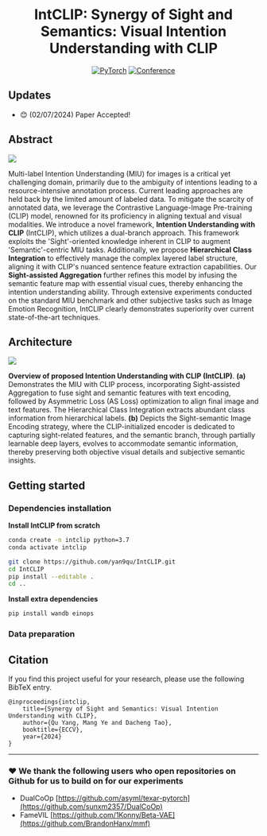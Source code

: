 <div align="center">
  
# IntCLIP: Synergy of Sight and Semantics: Visual Intention Understanding with CLIP

<a href="https://pytorch.org/get-started/locally/"><img alt="PyTorch" src="https://img.shields.io/badge/PyTorch-ee4c2c?logo=pytorch&logoColor=white"></a>
[![Conference](http://img.shields.io/badge/ECCV-2024-6790AC.svg)](https://eccv2024.ecva.net/)
<!-- [![Paper](http://img.shields.io/badge/Paper-arxiv.2407-B31B1B.svg)](https://arxiv.org/)
[![Poster](http://img.shields.io/badge/Poster-5F5F5F.svg)]() -->

</div>

## Updates

- :blush: (02/07/2024) Paper Accepted!

## Abstract

![](assests/intro.png)

Multi-label Intention Understanding (MIU) for images is a critical yet challenging domain, primarily due to the ambiguity of intentions leading to a resource-intensive annotation process. Current leading approaches are held back by the limited amount of labeled data. To mitigate the scarcity of annotated data, we leverage the Contrastive Language-Image Pre-training (CLIP) model, renowned for its proficiency in aligning textual and visual modalities. We introduce a novel framework, **Intention Understanding with CLIP** (IntCLIP), which utilizes a dual-branch approach. This framework exploits the 'Sight'-oriented knowledge inherent in CLIP to augment 'Semantic'-centric MIU tasks. Additionally, we propose **Hierarchical Class Integration** to effectively manage the complex layered label structure, aligning it with CLIP's nuanced sentence feature extraction capabilities. Our **Sight-assisted Aggregation** further refines this model by infusing the semantic feature map with essential visual cues, thereby enhancing the intention understanding ability. Through extensive experiments conducted on the standard MIU benchmark and other subjective tasks such as Image Emotion Recognition, IntCLIP clearly demonstrates superiority over current state-of-the-art techniques.

## Architecture

![](assests/architecture.png)

**Overview of proposed Intention Understanding with CLIP (IntCLIP)**. **(a)** Demonstrates the MIU with CLIP process, incorporating Sight-assisted Aggregation to fuse sight and semantic features with text encoding, followed by Asymmetric Loss (AS Loss) optimization to align final image and text features. The Hierarchical Class Integration extracts abundant class information from hierarchical labels. **(b)** Depicts the Sight-semantic Image Encoding strategy, where the CLIP-initialized encoder is dedicated to capturing sight-related features, and the semantic branch, through partially learnable deep layers, evolves to accommodate semantic information, thereby preserving both objective visual details and subjective semantic insights.

## Getting started

### Dependencies installation

**Install IntCLIP from scratch**

```bash
conda create -n intclip python=3.7
conda activate intclip

git clone https://github.com/yan9qu/IntCLIP.git
cd IntCLIP
pip install --editable .
cd ..
```

**Install extra dependencies**

```bash
pip install wandb einops
```

### Data preparation

<!--**Download datasets**

:warning: Please note that we do not own the copyrights of any datasets we used. We can only share the pre-processed caption data here via [Google Drive](https://drive.google.com/drive/folders/1rmSfvKcTvVLugBWFNFtIDZuQwRPGr87U?usp=sharing). Please contact the original authors to get access to the images.

**Download pre-trained models**

You can download our pre-trained VQVAE via [Google Drive](https://drive.google.com/file/d/11QKoXEG1NeFqUyLg4kOjkJTgQsiYHpdu/view?usp=sharing).


### Training

Fine-tune pre-trained FashionViL on cross-modal retrieval on FashionGen:

```bash
python mmf_cli/run.py \
config=projects/fashionvil/configs/e2e_contrastive.yaml \
model=fashionvil \
dataset=fashiongen
```

Fine-tune pre-trained FashionViL on text-guided image retrieval on FashionIQ:

```bash
python mmf_cli/run.py \
config=projects/fashionvil/configs/e2e_composition.yaml \
model=fashionvil \
dataset=fashioniq
```

Fine-tune pre-trained FashionViL on sub-category classification on FashionGen:

```bash
python mmf_cli/run.py \
config=projects/fashionvil/configs/e2e_classification.yaml \
model=fashionvil \
dataset=fashiongen
```

Fine-tune pre-trained FashionViL on outfit complementary item retrieval on PolyvoreOutfits:

```bash
python mmf_cli/run.py \
config=projects/ocir/configs/polyvore/defaults.yaml \
model=csa_net \
dataset=polyvore_ocir
```


### Evaluation

Evaluate fine-tuned FashionViL on cross-modal retrieval on FashionGen:

```bash
python mmf_cli/run.py \
config=projects/fashionvil/configs/e2e_contrastive.yaml \
model=fashionvil \
dataset=fashiongen \
run_type=test \
checkpoint.resume_file=save/fashionvil_contrastive_fashiongen_e2e_pretrain_final/best.ckpt
```

Evaluate fine-tuned FashionViL on text-guided image retrieval on FashionIQ:

```bash
python mmf_cli/run.py \
config=projects/fashionvil/configs/e2e_composition.yaml \
model=fashionvil \
dataset=fashioniq \
run_type=test \
checkpoint.resume_file=save/fashionvil_composition_fashioniq_e2e_pretrain_final/best.ckpt
```

Evaluate fine-tuned FashionViL on sub-category classification on FashionGen:

```bash
python mmf_cli/run.py \
config=projects/fashionvil/configs/e2e_classification.yaml \
model=fashionvil \
dataset=fashiongen \
run_type=test \
checkpoint.resume_file=save/fashionvil_classification_fashiongen_e2e_sub/best.ckpt
```

Evaluate fine-tuned FashionViL on outfit complementary item retrieval on PolyvoreOutfits:

```bash
python mmf_cli/run.py \
config=projects/ocir/configs/polyvore/defaults.yaml \
model=csa_net \
dataset=polyvore_ocir \
run_type=test \
checkpoint.resume_file=save/polyvore_csa_disjoint_final/best.ckpt
```
-->
## Citation

If you find this project useful for your research, please use the following BibTeX entry.

```
@inproceedings{intclip,
    title={Synergy of Sight and Semantics: Visual Intention Understanding with CLIP},
    author={Qu Yang, Mang Ye and Dacheng Tao},
    booktitle={ECCV},
    year={2024}
}
```
---
### :heart: We thank the following users who open repositories on Github for us to build on for our experiments
 * DualCoOp [https://github.com/asyml/texar-pytorch](https://github.com/sunxm2357/DualCoOp)
 * FameVIL [https://github.com/1Konny/Beta-VAE](https://github.com/BrandonHanx/mmf)
